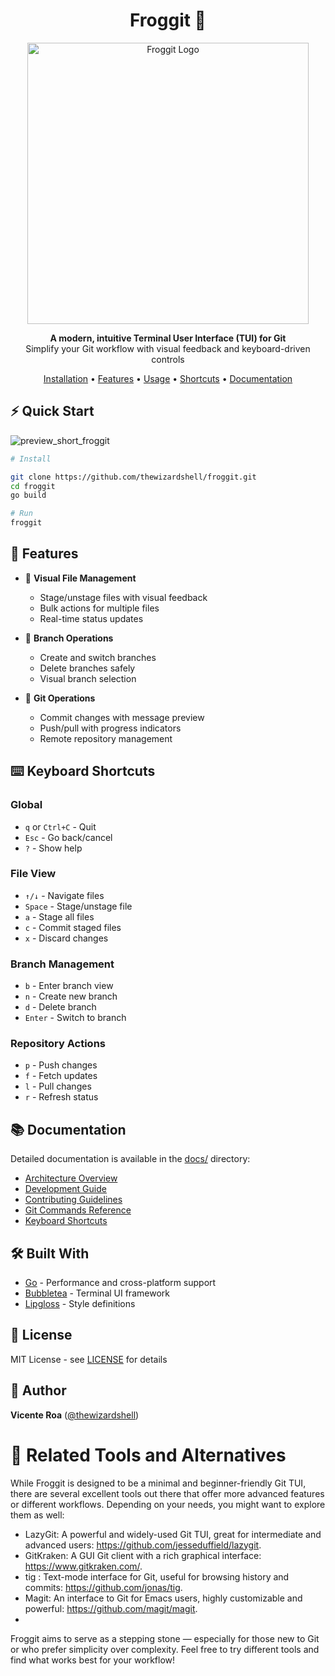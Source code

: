 <h1 align="center">Froggit 🐸</h1>

<p align="center">
  <img src="https://github.com/user-attachments/assets/d4194260-341d-425c-872d-ae623c1ec189" alt="Froggit Logo" width="450" />
</p>

<p align="center">
  <strong>A modern, intuitive Terminal User Interface (TUI) for Git</strong><br>
  Simplify your Git workflow with visual feedback and keyboard-driven controls
</p>

<p align="center">
  <a href="https://froggit-docs.vercel.app/guides/install/">Installation</a> •
  <a href="#features">Features</a> •
  <a href="#usage">Usage</a> •
  <a href="https://github.com/thewizardshell/froggit/blob/master/docs/keyboard-shortcuts.md">Shortcuts</a> •
  <a href="https://github.com/thewizardshell/froggit/tree/master/docs">Documentation</a>
</p>

## ⚡️ Quick Start

![preview_short_froggit](https://github.com/user-attachments/assets/7b5a2dd6-fbc3-4035-83fe-a072d2298f57)

```bash
# Install

git clone https://github.com/thewizardshell/froggit.git
cd froggit
go build

# Run
froggit
```

## 🎯 Features

- 📁 **Visual File Management**
  - Stage/unstage files with visual feedback
  - Bulk actions for multiple files
  - Real-time status updates

- 🌿 **Branch Operations**
  - Create and switch branches
  - Delete branches safely
  - Visual branch selection

- 🔄 **Git Operations**
  - Commit changes with message preview
  - Push/pull with progress indicators
  - Remote repository management

## ⌨️ Keyboard Shortcuts

### Global
- `q` or `Ctrl+C` - Quit
- `Esc` - Go back/cancel
- `?` - Show help

### File View
- `↑/↓` - Navigate files
- `Space` - Stage/unstage file
- `a` - Stage all files
- `c` - Commit staged files
- `x` - Discard changes

### Branch Management
- `b` - Enter branch view
- `n` - Create new branch
- `d` - Delete branch
- `Enter` - Switch to branch

### Repository Actions
- `p` - Push changes
- `f` - Fetch updates
- `l` - Pull changes
- `r` - Refresh status

## 📚 Documentation

Detailed documentation is available in the [docs/](docs/) directory:

- [Architecture Overview](docs/architecture.md)
- [Development Guide](docs/development.md)
- [Contributing Guidelines](docs/contributing.md)
- [Git Commands Reference](docs/git-commands.md)
- [Keyboard Shortcuts](docs/keyboard-shortcuts.md)

## 🛠️ Built With

- [Go](https://golang.org/) - Performance and cross-platform support
- [Bubbletea](https://github.com/charmbracelet/bubbletea) - Terminal UI framework
- [Lipgloss](https://github.com/charmbracelet/lipgloss) - Style definitions

## 📝 License

MIT License - see [LICENSE](LICENSE) for details

## 👤 Author

**Vicente Roa** ([@thewizardshell](https://github.com/thewizardshell))

# 🔗 Related Tools and Alternatives
While Froggit is designed to be a minimal and beginner-friendly Git TUI, there are several excellent tools out there that offer more advanced features or different workflows. Depending on your needs, you might want to explore them as well:

- LazyGit: A powerful and widely-used Git TUI, great for intermediate and advanced users: https://github.com/jesseduffield/lazygit.
- GitKraken: A GUI Git client with a rich graphical interface: https://www.gitkraken.com/.
- tig : Text-mode interface for Git, useful for browsing history and commits: https://github.com/jonas/tig.
- Magit: An interface to Git for Emacs users, highly customizable and powerful: https://github.com/magit/magit.
- 
Froggit aims to serve as a stepping stone — especially for those new to Git or who prefer simplicity over complexity. Feel free to try different tools and find what works best for your workflow!
